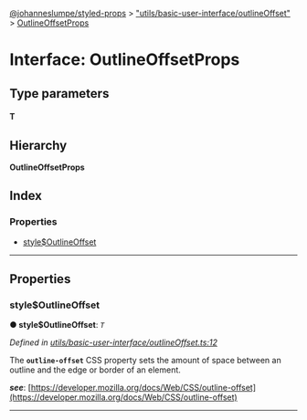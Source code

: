 [@johanneslumpe/styled-props](../README.md) > ["utils/basic-user-interface/outlineOffset"](../modules/_utils_basic_user_interface_outlineoffset_.md) > [OutlineOffsetProps](../interfaces/_utils_basic_user_interface_outlineoffset_.outlineoffsetprops.md)

# Interface: OutlineOffsetProps

## Type parameters
#### T 
## Hierarchy

**OutlineOffsetProps**

## Index

### Properties

* [style$OutlineOffset](_utils_basic_user_interface_outlineoffset_.outlineoffsetprops.md#style_outlineoffset)

---

## Properties

<a id="style_outlineoffset"></a>

###  style$OutlineOffset

**● style$OutlineOffset**: *`T`*

*Defined in [utils/basic-user-interface/outlineOffset.ts:12](https://github.com/johanneslumpe/styled-props/blob/8e709f1/src/utils/basic-user-interface/outlineOffset.ts#L12)*

The **`outline-offset`** CSS property sets the amount of space between an outline and the edge or border of an element.

*__see__*: [https://developer.mozilla.org/docs/Web/CSS/outline-offset](https://developer.mozilla.org/docs/Web/CSS/outline-offset)

___

